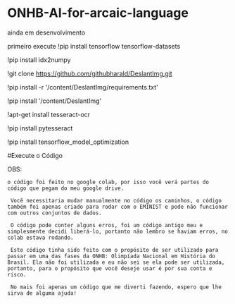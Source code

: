 # ONHB-AI-for-arcaic-language

ainda em desenvolvimento

primeiro execute !pip install tensorflow tensorflow-datasets

!pip install idx2numpy

!git clone https://github.com/githubharald/DeslantImg.git

!pip install -r '/content/DeslantImg/requirements.txt'

!pip install '/content/DeslantImg'

!apt-get install tesseract-ocr

!pip install pytesseract

!pip install tensorflow_model_optimization

#Execute o Código

OBS: 

    o código foi feito no google colab, por isso você verá partes do código que pegam do meu google drive.

     Você necessitaria mudar manualmente no código os caminhos, o código também foi apenas criado para rodar com o EMINIST e pode não funcionar com outros conjuntos de dados.
     
     O código pode conter alguns erros, foi um código antigo meu e simplesmente decidi liberá-lo, portanto não lembro se haviam erros, no colab estava rodando.
     
     Este código tinha sido feito com o propósito de ser utilizado para passar em uma das fases da ONHB: Olimpíada Nacional em História do Brasil. Ela não foi utilizada e eu não sei se ela pode ser utilizada, portanto, para o propósito que você deseje usar é por sua conta e risco.

     No mais foi apenas um código que me diverti fazendo, espero que lhe sirva de alguma ajuda!
